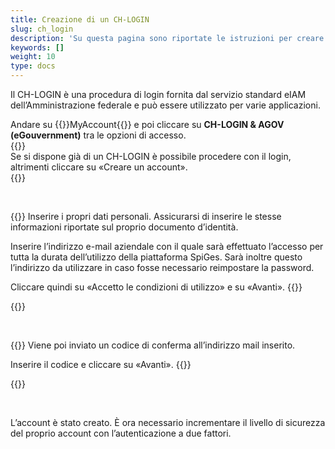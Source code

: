 ```yaml
---
title: Creazione di un CH-LOGIN
slug: ch_login
description: 'Su questa pagina sono riportate le istruzioni per creare un CH-LOGIN, un account con il quale è possibile accedere a eIAM.'
keywords: []
weight: 10
type: docs
---
```


Il CH-LOGIN è una procedura di login fornita dal servizio standard eIAM dell’Amministrazione federale e può essere utilizzato per varie applicazioni.

<div class="two_column">

<div class="left_col">
<!-- First column content goes here -->
Andare su {{<link url="https://www.myaccount.eiam.admin.ch/" newTab="true">}}MyAccount{{</link>}} e poi cliccare su <strong>CH-LOGIN & AGOV (eGouvernment)</strong> tra le opzioni di accesso.
</div>

<div class="right_col">
<!-- Second column content goes here -->
{{<insertImage image="ecran_choix_connexion_IT.png" description="Choix connexion" class="edge max-w-90">}}
</div>

</div>



<!-- Deuxième paire de colonnes -->

<div class="two_column">

<div class="left_col">
<!-- First column content goes here -->
Se si dispone già di un CH-LOGIN è possibile procedere con il login, altrimenti cliccare su «Creare un account».
</div>

<div class="right_col">
<!-- Second column content goes here -->
{{<insertImage image="creer_ch_login_it.png" description="Choix connexion" class="edge max-w-90">}}
</div>

</div>

  
<!-- 3eme paire de colonnes -->

<div class="two_column">

<div class="left_col">
<!-- First column content goes here -->
{{<markdown>}}
Inserire i propri dati personali. Assicurarsi di inserire le stesse informazioni riportate sul proprio documento d’identità.

Inserire l’indirizzo e-mail aziendale con il quale sarà effettuato l’accesso per tutta la durata dell’utilizzo della piattaforma SpiGes. Sarà inoltre questo l’indirizzo da utilizzare in caso fosse necessario reimpostare la password.

Cliccare quindi su «Accetto le condizioni di utilizzo» e su «Avanti».
{{</markdown>}}
</div>

<div class="right_col">
<!-- Second column content goes here -->
{{<insertImage image="saisie_info_it.png" description="Choix connexion" class="edge max-w-90">}}
</div>

</div>

  
<!-- 4eme paire de colonnes -->

<div class="two_column">

<div class="left_col">
<!-- First column content goes here -->
{{<markdown>}}
Viene poi inviato un codice di conferma all’indirizzo mail inserito.

Inserire il codice e cliccare su «Avanti».
{{</markdown>}}
</div>

<div class="right_col">
<!-- Second column content goes here -->
{{<insertImage image="code_conf_it.png" description="Choix connexion" class="edge max-w-90">}}   <!-- Image en français -->
</div>

</div>

 

L’account è stato creato. È ora necessario incrementare il livello di sicurezza del proprio account con l’autenticazione a due fattori.
